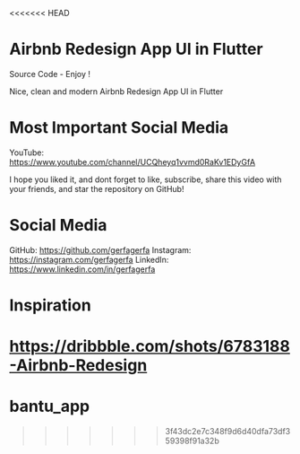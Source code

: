 <<<<<<< HEAD
# Airbnb Redesign App UI in Flutter
Source Code - Enjoy !

Nice, clean and modern Airbnb Redesign App UI in Flutter

# Most Important Social Media
YouTube: https://www.youtube.com/channel/UCQheyq1vvmd0RaKv1EDyGfA

I hope you liked it, and dont forget to like, subscribe, share this video with your friends, and star the repository on GitHub!

# Social Media
GitHub: https://github.com/gerfagerfa
Instagram: https://instagram.com/gerfagerfa
LinkedIn: https://www.linkedin.com/in/gerfagerfa

# Inspiration
https://dribbble.com/shots/6783188-Airbnb-Redesign
=======
# bantu_app
>>>>>>> 3f43dc2e7c348f9d6d40dfa73df359398f91a32b

